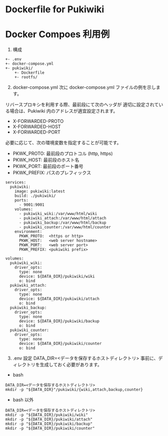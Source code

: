 # Dockerfile for Pukiwiki


# Docker Compoes 利用例

1. 構成
```
+- .env
+- docker-compose.yml
+- pukiwiki/
    +- Dockerfile
    +- rootfs/
```

2. docker-compose.yml 
次に docker-compose.yml ファイルの例を示します。

リバースプロキシを利用する際、最前段にて次のヘッダが
適切に設定されている場合は、Pukiwiki 内のアドレスが適宜設定されます。
- X-FORWARDED-PROTO
- X-FORWARDED-HOST
- X-FORWARDED-PORT

必要に応じて、次の環境変数を指定することが可能です。
- PKWK_PROTO: 最前段のプロトコル (http, https)
- PKWK_HOST:  最前段のホスト名
- PKWK_PORT:  最前段のポート番号
- PKWK_PREFIX: パスのプレフィックス

```
services:
  pukiwiki:
    image: pukiwiki:latest
    build: ./pukiwiki/
    ports:
      - 9001:9001
    volumes:
      - pukiwiki_wiki:/var/www/html/wiki
      - pukiwiki_attach:/var/www/html/attach
      - pukiwiki_backup:/var/www/html/backup
      - pukiwiki_counter:/var/www/html/counter
    environment:
      PKWK_PROTO:  <https or http>
      PKWK_HOST:   <web server hostname>
      PKWK_PORT:   <web server port> 
      PKWK_PREFIX: <pukiwiki prefix>

volumes:
  pukiwiki_wiki:
    driver_opts:
      type: none
      device: ${DATA_DIR}/pukiwiki/wiki
      o: bind
  pukiwiki_attach:
    driver_opts:
      type: none
      device: ${DATA_DIR}/pukiwiki/attach
      o: bind
  pukiwiki_backup:
    driver_opts:
      type: none
      device: ${DATA_DIR}/pukiwiki/backup
      o: bind
  pukiwiki_counter:
    driver_opts:
      type: none
      device: ${DATA_DIR}/pukiwiki/counter
      o: bind
```


3. .env 設定
DATA_DIR=<データを保存するホストディレクトリ>
事前に、ディレクトリを生成しておく必要があります。

- bash
```
DATA_DIR=<データを保存するホストディレクトリ>
mkdir -p "${DATA_DIR}"/pukiwiki/{wiki,attach,backup,counter}
```

- bash 以外
```
DATA_DIR=<データを保存するホストディレクトリ>
mkdir -p "${DATA_DIR}/pukiwiki/wiki"
mkdir -p "${DATA_DIR}/pukiwiki/attach"
mkdir -p "${DATA_DIR}/pukiwiki/backup"
mkdir -p "${DATA_DIR}/pukiwiki/counter"
```
